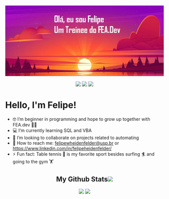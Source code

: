 <p align="center">
</p align="center">

<p align="center">
<img src="imagem3.jpg">
</p align="center">


<p align="center">
 
 <img src="https://badges.pufler.dev/visits/Felipe-WH/Felipe-WH"/> 
 <img src="https://badges.pufler.dev/repos/Felipe-WH"/>
 <img src="https://badges.pufler.dev/commits/monthly/Felipe-WH" />

</p>


# Hello, I'm Felipe!

- &#x1F913; I’m beginner in programming and hope to grow up together with FEA.dev &#128155;&#128420;
- &#128187; I’m currently learning SQL and VBA
- &#129302; I’m looking to collaborate on projects related to automating
- &#128231; How to reach me: felipewheidenfelder@usp.br  or  https://www.linkedin.com/in/felipeheidenfelder/
- ⚡ Fun fact: Table tennis &#127955; is my favorite sport besides surfing &#127940; and going to the gym &#x1f3cb;



<h2 align="center">
  My Github Stats<img src="https://media.giphy.com/media/VgCDAzcKvsR6OM0uWg/giphy.gif" width="50">
</h2>

 <p align = "center">
   <img  src = "https://github-readme-stats.vercel.app/api?username=Felipe-WH&show_icons=true&theme=synthwave&line_height=27">
   <img src = "https://github-readme-stats.vercel.app/api/top-langs/?username=Felipe-WH&theme=synthwave">
 </p>




<!--

